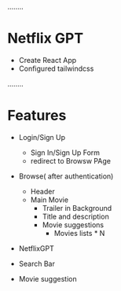 ........

# Netflix GPT

- Create React App
- Configured tailwindcss

........

# Features

- Login/Sign Up
  - Sign In/Sign Up Form
  - redirect to Browsw PAge
- Browse( after authentication)

  - Header
  - Main Movie
    - Trailer in Background
    - Title and description
    - Movie suggestions
      - Movies lists \* N

- NetflixGPT
- Search Bar
- Movie suggestion
